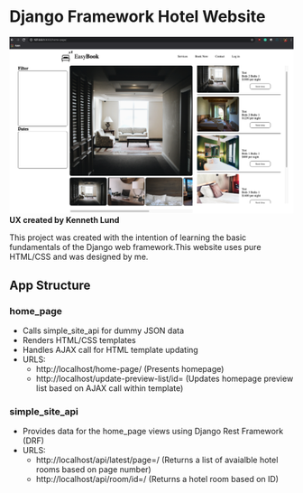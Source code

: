 # Django Framework Hotel Website

![alt text](https://github.com/Kenneth-Lund/Django-Hotel-Website/blob/master/readme_image.png)
**UX created by Kenneth Lund**

This project was created with the intention of learning the basic fundamentals of the Django web framework.This website uses pure HTML/CSS and was designed by me.

## App Structure

### home_page
  * Calls simple_site_api for dummy JSON data
  * Renders HTML/CSS templates
  * Handles AJAX call for HTML template updating
  * URLS:
    * http://localhost/home-page/               (Presents homepage)
    * http://localhost/update-preview-list/id=  (Updates homepage preview list based on AJAX call within template)

### simple_site_api
  * Provides data for the home_page views using Django Rest Framework (DRF)
  * URLS:
    * http://localhost/api/latest/page=/ (Returns a list of avaialble hotel rooms based on page number)
    * http://localhost/api/room/id=/     (Returns a hotel room based on ID)
      

